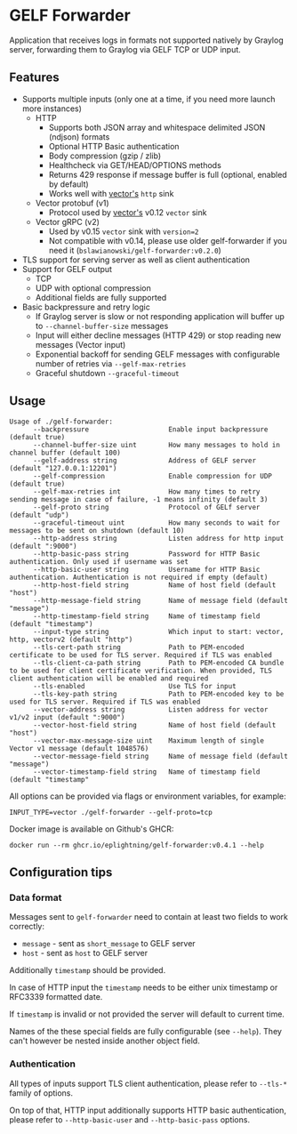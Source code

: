 # GELF Forwarder

Application that receives logs in formats not supported natively by Graylog server, forwarding them to Graylog via GELF TCP or UDP input.

## Features

- Supports multiple inputs (only one at a time, if you need more launch more instances)
  - HTTP
    - Supports both JSON array and whitespace delimited JSON (ndjson) formats
    - Optional HTTP Basic authentication
    - Body compression (gzip / zlib)
    - Healthcheck via GET/HEAD/OPTIONS methods
    - Returns 429 response if message buffer is full (optional, enabled by default)
    - Works well with [vector's](https://vector.dev) `http` sink
  - Vector protobuf (v1)
    - Protocol used by [vector's](https://vector.dev) v0.12 `vector` sink
  - Vector gRPC (v2)
    - Used by v0.15 `vector` sink with `version=2`
    - Not compatible with v0.14, please use older gelf-forwarder if you need it (`bslawianowski/gelf-forwarder:v0.2.0`)
- TLS support for serving server as well as client authentication
- Support for GELF output
  - TCP
  - UDP with optional compression
  - Additional fields are fully supported
- Basic backpressure and retry logic
  - If Graylog server is slow or not responding application will buffer up to `--channel-buffer-size` messages
  - Input will either decline messages (HTTP 429) or stop reading new messages (Vector input)
  - Exponential backoff for sending GELF messages with configurable number of retries via `--gelf-max-retries`
  - Graceful shutdown `--graceful-timeout`
## Usage

```
Usage of ./gelf-forwarder:
      --backpressure                    Enable input backpressure (default true)
      --channel-buffer-size uint        How many messages to hold in channel buffer (default 100)
      --gelf-address string             Address of GELF server (default "127.0.0.1:12201")
      --gelf-compression                Enable compression for UDP (default true)
      --gelf-max-retries int            How many times to retry sending message in case of failure, -1 means infinity (default 3)
      --gelf-proto string               Protocol of GELf server (default "udp")
      --graceful-timeout uint           How many seconds to wait for messages to be sent on shutdown (default 10)
      --http-address string             Listen address for http input (default ":9000")
      --http-basic-pass string          Password for HTTP Basic authentication. Only used if username was set
      --http-basic-user string          Username for HTTP Basic authentication. Authentication is not required if empty (default)
      --http-host-field string          Name of host field (default "host")
      --http-message-field string       Name of message field (default "message")
      --http-timestamp-field string     Name of timestamp field (default "timestamp")
      --input-type string               Which input to start: vector, http, vectorv2 (default "http")
      --tls-cert-path string            Path to PEM-encoded certificate to be used for TLS server. Required if TLS was enabled
      --tls-client-ca-path string       Path to PEM-encoded CA bundle to be used for client certificate verification. When provided, TLS client authentication will be enabled and required
      --tls-enabled                     Use TLS for input
      --tls-key-path string             Path to PEM-encoded key to be used for TLS server. Required if TLS was enabled
      --vector-address string           Listen address for vector v1/v2 input (default ":9000")
      --vector-host-field string        Name of host field (default "host")
      --vector-max-message-size uint    Maximum length of single Vector v1 message (default 1048576)
      --vector-message-field string     Name of message field (default "message")
      --vector-timestamp-field string   Name of timestamp field (default "timestamp"
```

All options can be provided via flags or environment variables, for example:
```
INPUT_TYPE=vector ./gelf-forwarder --gelf-proto=tcp
```

Docker image is available on Github's GHCR:
```
docker run --rm ghcr.io/eplightning/gelf-forwarder:v0.4.1 --help
```

## Configuration tips

### Data format

Messages sent to `gelf-forwarder` need to contain at least two fields to work correctly:
- `message` - sent as `short_message` to GELF server
- `host` - sent as `host` to GELF server

Additionally `timestamp` should be provided.

In case of HTTP input the `timestamp` needs to be either unix timestamp or RFC3339 formatted date.

If `timestamp` is invalid or not provided the server will default to current time.

Names of the these special fields are fully configurable (see `--help`). They can't however be nested inside another object field.

### Authentication

All types of inputs support TLS client authentication, please refer to `--tls-*` family of options.

On top of that, HTTP input additionally supports HTTP basic authentication, please refer to `--http-basic-user` and `--http-basic-pass` options.


